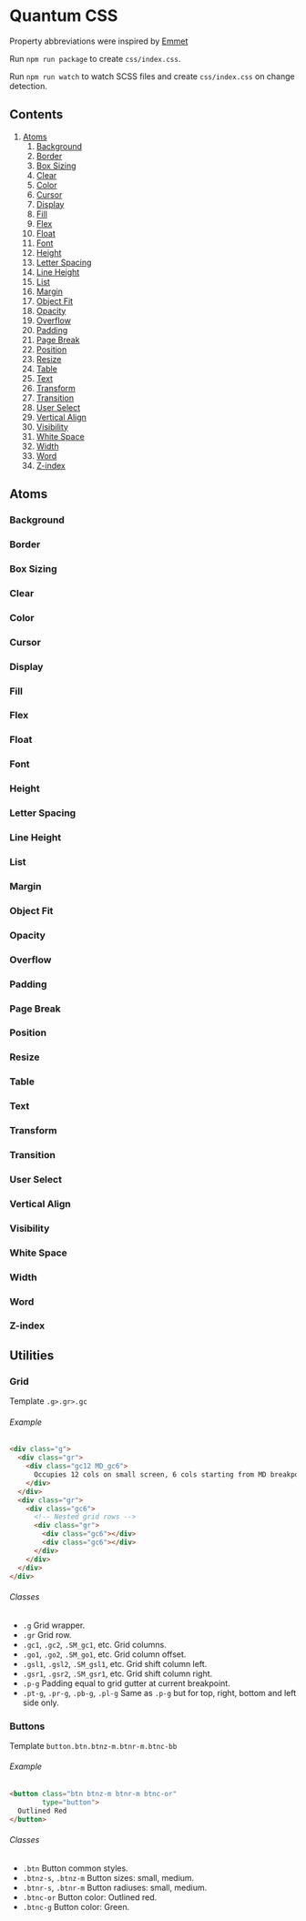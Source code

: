 # Quantum CSS

Property abbreviations were inspired by [Emmet](http://docs.emmet.io/cheat-sheet/)

Run `npm run package` to create `css/index.css`.

Run `npm run watch` to watch SCSS files and create `css/index.css` on change detection.

## Contents

1. [Atoms](#atoms)
	1. [Background](#background)
	1. [Border](#border)
	1. [Box Sizing](#box-sizing)
	1. [Clear](#clear)
	1. [Color](#color)
	1. [Cursor](#cursor)
	1. [Display](#display)
	1. [Fill](#fill)
	1. [Flex](#flex)
	1. [Float](#float)
	1. [Font](#font)
	1. [Height](#height)
	1. [Letter Spacing](#letter-spacing)
	1. [Line Height](#line-height)
	1. [List](#list)
	1. [Margin](#margin)
	1. [Object Fit](#object-fit)
	1. [Opacity](#opacity)
	1. [Overflow](#overflow)
	1. [Padding](#padding)
	1. [Page Break](#page-break)
	1. [Position](#position)
	1. [Resize](#resize)
	1. [Table](#table)
	1. [Text](#text)
	1. [Transform](#transform)
	1. [Transition](#transition)
	1. [User Select](#user-select)
	1. [Vertical Align](#vertical-align)
	1. [Visibility](#visibility)
	1. [White Space](#white-space)
	1. [Width](#width)
	1. [Word](#word)
	1. [Z-index](#z-index)


## Atoms

### Background


### Border
### Box Sizing
### Clear
### Color
### Cursor
### Display
### Fill
### Flex
### Float
### Font
### Height
### Letter Spacing
### Line Height
### List
### Margin
### Object Fit
### Opacity
### Overflow
### Padding
### Page Break
### Position
### Resize
### Table
### Text
### Transform
### Transition
### User Select
### Vertical Align
### Visibility
### White Space
### Width
### Word
### Z-index









## Utilities

### Grid

Template `.g>.gr>.gc`

###### Example

```html
<div class="g">
  <div class="gr">
    <div class="gc12 MD_gc6">
      Occupies 12 cols on small screen, 6 cols starting from MD breakpoint
    </div>
  </div>
  <div class="gr">
    <div class="gc6">
      <!-- Nested grid rows -->
      <div class="gr">
        <div class="gc6"></div>
        <div class="gc6"></div>
      </div>
    </div>
  </div>
</div>
```

###### Classes

- `.g` Grid wrapper.
- `.gr` Grid row.
- `.gc1`, `.gc2`, `.SM_gc1`, etc. Grid columns.
- `.go1`, `.go2`, `.SM_go1`, etc. Grid column offset.
- `.gsl1`, `.gsl2`, `.SM_gsl1`, etc. Grid shift column left.
- `.gsr1`, `.gsr2`, `.SM_gsr1`, etc. Grid shift column right.
- `.p-g` Padding equal to grid gutter at current breakpoint. 
- `.pt-g`, `.pr-g`, `.pb-g`, `.pl-g` Same as `.p-g` but for top, right, bottom and left side only.


### Buttons

Template `button.btn.btnz-m.btnr-m.btnc-bb`

###### Example

```html
<button class="btn btnz-m btnr-m btnc-or"
        type="button">
  Outlined Red
</button>
```

###### Classes
- `.btn` Button common styles.
- `.btnz-s`, `.btnz-m` Button sizes: small, medium.
- `.btnr-s`, `.btnr-m` Button radiuses: small, medium.
- `.btnc-or` Button color: Outlined red.
- `.btnc-g` Button color: Green.
